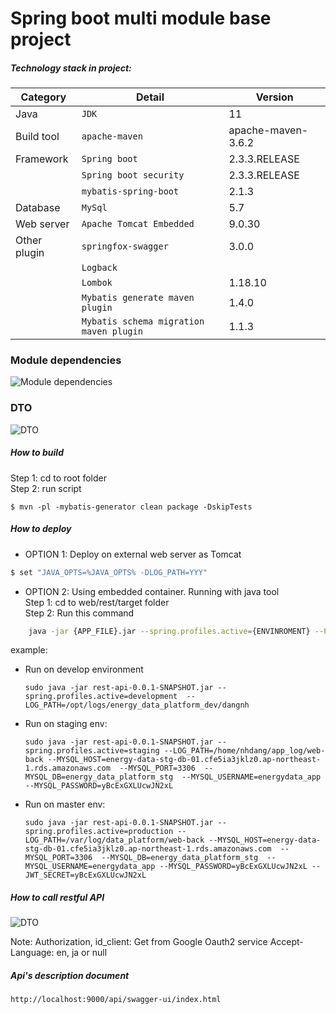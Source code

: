 # Spring boot multi module base project

##### Technology stack in project:

|Category        |Detail                         |Version                      |
|----------------|-------------------------------|-----------------------------|
|Java            |`JDK`                          |11                           |
|Build tool      |`apache-maven`                 |apache-maven-3.6.2           |
|Framework       |`Spring boot`                  |2.3.3.RELEASE      
|                |`Spring boot security`         |2.3.3.RELEASE  
|                |`mybatis-spring-boot`          |2.1.3                      |
|Database        |`MySql    `                   |5.7                         |
|Web server      |`Apache Tomcat Embedded`       |9.0.30                       |
|Other plugin    |`springfox-swagger`            |3.0.0                        |
|                |`Logback`                      |                             |
|                |`Lombok`                       |1.18.10    
|                |`Mybatis generate maven plugin`|1.4.0   
|                |`Mybatis schema migration maven plugin`|1.1.3  

### Module dependencies 
![Module dependencies](assets/images/rest-api-modules-dependencies.png?raw=true)

### DTO
![DTO](assets/images/DTO.png?raw=true)

##### How to build
Step 1: cd to root folder <br/>
Step 2: run script
```shell script
$ mvn -pl -mybatis-generator clean package -DskipTests
``` 

##### How to deploy
-   OPTION 1: Deploy on external web server as Tomcat
```sh
$ set "JAVA_OPTS=%JAVA_OPTS% -DLOG_PATH=YYY"
```
- OPTION 2: Using embedded container. Running with java tool <br />
Step 1: cd to web/rest/target folder <br />
Step 2: Run this command
```sh
    java -jar {APP_FILE}.jar --spring.profiles.active={ENVINROMENT} --PORT={PORT} --LOG_PATH={PATH} 
```

example: 
* Run on develop environment
    ```shell script
    sudo java -jar rest-api-0.0.1-SNAPSHOT.jar --spring.profiles.active=development  --LOG_PATH=/opt/logs/energy_data_platform_dev/dangnh
    ```
* Run on staging env:
    ```
    sudo java -jar rest-api-0.0.1-SNAPSHOT.jar --spring.profiles.active=staging --LOG_PATH=/home/nhdang/app_log/web-back --MYSQL_HOST=energy-data-stg-db-01.cfe5ia3jklz0.ap-northeast-1.rds.amazonaws.com  --MYSQL_PORT=3306  --MYSQL_DB=energy_data_platform_stg  --MYSQL_USERNAME=energydata_app --MYSQL_PASSWORD=yBcExGXLUcwJN2xL
    ```

* Run on master env:
    ```
    sudo java -jar rest-api-0.0.1-SNAPSHOT.jar --spring.profiles.active=production --LOG_PATH=/var/log/data_platform/web-back --MYSQL_HOST=energy-data-stg-db-01.cfe5ia3jklz0.ap-northeast-1.rds.amazonaws.com  --MYSQL_PORT=3306  --MYSQL_DB=energy_data_platform_stg  --MYSQL_USERNAME=energydata_app --MYSQL_PASSWORD=yBcExGXLUcwJN2xL --JWT_SECRET=yBcExGXLUcwJN2xL
    ```



##### How to call restful API

![DTO](assets/images/call-api.png?raw=true)

Note: Authorization, id_client: Get from Google Oauth2 service
Accept-Language: en, ja or null 

##### Api's description document
```sh
http://localhost:9000/api/swagger-ui/index.html
```




